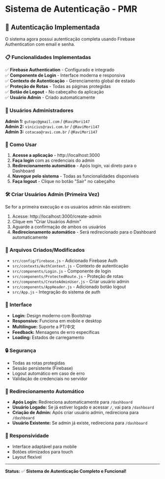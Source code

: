 # Sistema de Autenticação - PMR

## 🔐 Autenticação Implementada

O sistema agora possui autenticação completa usando Firebase Authentication com email e senha.

### 📋 Funcionalidades Implementadas

✅ **Firebase Authentication** - Configurado e integrado  
✅ **Componente de Login** - Interface moderna e responsiva  
✅ **Contexto de Autenticação** - Gerenciamento global de estado  
✅ **Proteção de Rotas** - Todas as páginas protegidas  
✅ **Botão de Logout** - No cabeçalho da aplicação  
✅ **Usuário Admin** - Criado automaticamente  

### 👤 Usuários Administradores

**Admin 1:** `gutopc@gmail.com` / `@RaviMori147`  
**Admin 2:** `vinicius@ravi.com.br` / `@RaviMori147`  
**Admin 3:** `cotacao@ravi.com.br` / `@RaviMori147`

### 🚀 Como Usar

1. **Acesse a aplicação** - http://localhost:3000
2. **Faça login** com as credenciais do admin
3. **Redirecionamento automático** - Após login, vai direto para o Dashboard
4. **Navegue pelo sistema** - Todas as funcionalidades disponíveis
5. **Faça logout** - Clique no botão "Sair" no cabeçalho

### 🛠️ Criar Usuários Admin (Primeira Vez)

Se for a primeira execução e os usuários admin não existirem:

1. Acesse: http://localhost:3000/create-admin
2. Clique em "Criar Usuários Admin"
3. Aguarde a confirmação de ambos os usuários
4. **Redirecionamento automático** - Será redirecionado para o Dashboard automaticamente

### 🔧 Arquivos Criados/Modificados

- `src/config/firebase.js` - Adicionado Firebase Auth
- `src/contexts/AuthContext.js` - Contexto de autenticação
- `src/components/Login.js` - Componente de login
- `src/components/ProtectedRoute.js` - Proteção de rotas
- `src/components/CreateAdminUser.js` - Criar usuário admin
- `src/components/AppHeader.js` - Adicionado botão logout
- `src/App.js` - Integração do sistema de auth

### 🎨 Interface

- **Login:** Design moderno com Bootstrap
- **Responsivo:** Funciona em mobile e desktop
- **Multilíngue:** Suporte a PT/中文
- **Feedback:** Mensagens de erro específicas
- **Loading:** Estados de carregamento

### 🔒 Segurança

- Todas as rotas protegidas
- Sessão persistente (Firebase)
- Logout automático em caso de erro
- Validação de credenciais no servidor

### 🔄 Redirecionamento Automático

- **Após Login:** Redireciona automaticamente para `/dashboard`
- **Usuário Logado:** Se já estiver logado e acessar `/`, vai para `/dashboard`
- **Criação de Admin:** Após criar usuário admin, redireciona para `/dashboard`
- **Usuário Existente:** Se admin já existe, redireciona para `/dashboard`

### 📱 Responsividade

- Interface adaptável para mobile
- Botões otimizados para touch
- Layout flexível

---

**Status:** ✅ **Sistema de Autenticação Completo e Funcional!**
